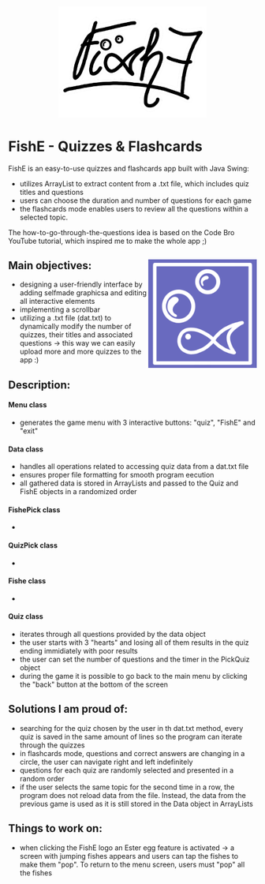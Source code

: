 <p align="center">
  <img src="https://github.com/annov723/FishE/blob/master/quiz-game/logo.png" width=300>
</p>

# FishE - Quizzes & Flashcards
FishE is an easy-to-use quizzes and flashcards app built with Java Swing:
- utilizes ArrayList to extract content from a .txt file, which includes quiz titles and questions
- users can choose the duration and number of questions for each game
- the flashcards mode enables users to review all the questions within a selected topic.

The how-to-go-through-the-questions idea is based on the Code Bro YouTube tutorial, which inspired me to make the whole app ;)

## Main objectives: <img align="right" img src="https://github.com/annov723/FishE/blob/master/quiz-game/mini.png" width=220>
- designing a user-friendly interface by adding selfmade graphicsa and editing all interactive elements
- implementing a scrollbar
- utilizing a .txt file (dat.txt) to dynamically modify the number of quizzes, their titles and associated questions -> this way we can easily upload more and more quizzes to the app :)

## Description:
#### Menu class
- generates the game menu with 3 interactive buttons: "quiz", "FishE" and "exit"

#### Data class
- handles all operations related to accessing quiz data from a dat.txt file
- ensures proper file formatting for smooth program eecution
- all gathered data is stored in ArrayLists and passed to the Quiz and FishE objects in a randomized order

#### FishePick class
-

#### QuizPick class
-

#### Fishe class
-

#### Quiz class
- iterates through all questions provided by the data object
- the user starts with 3 "hearts" and losing all of them  results in the quiz ending immidiately with poor results
- the user can set the number of questions and the timer in the PickQuiz object
- during the game it is possible to go back to the main menu by clicking the "back" button at the bottom of the screen



## Solutions I am proud of:
- searching for the quiz chosen by the user in th dat.txt method, every quiz is saved in the same amount of lines so the program can iterate through the quizzes
- in flashcards mode, questions and correct answers are changing in a circle, the user can navigate right and left indefinitely
- questions for each quiz are randomly selected and presented in a random order
- if the user selects the same topic for the second time in a row, the program does not reload data from the file. Instead, the data from the previous game is used as it is still stored in the Data object in ArrayLists

## Things to work on:
- when clicking the FishE logo an Ester egg feature is activated -> a screen with jumping fishes appears and users can tap the fishes to make them "pop". To return to the menu screen, users must "pop" all the fishes
